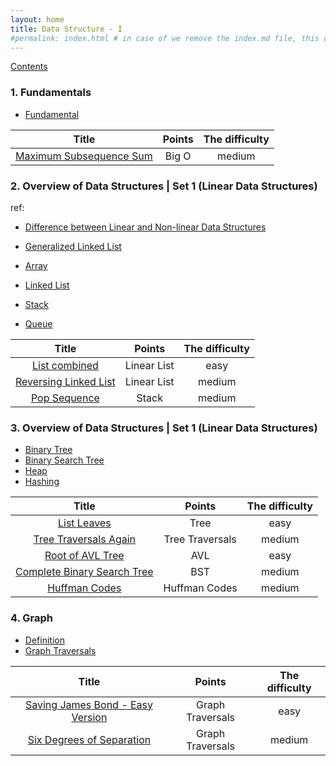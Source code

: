```yaml
---
layout: home
title: Data Structure - I
#permalink: index.html # in case of we remove the index.md file, this doc will be the index page
---
```


[Contents](../contents.md)

### 1. Fundamentals

- [Fundamental](.)

| Title                                                | Points  | The difficulty |
| :--------------------------------------------------: | :-----: | :------: |
| [Maximum Subsequence Sum](../MaxSubseqSum/README.md) |  Big O  | medium   |


### 2. Overview of Data Structures | Set 1 (Linear Data Structures)

ref: 

-   [Difference between Linear and Non-linear Data Structures](https://www.geeksforgeeks.org/difference-between-linear-and-non-linear-data-structures/)

-   [Generalized Linked List](https://www.geeksforgeeks.org/generalized-linked-list/)

-   [Array](../MaxSubseqSum/README.md)
-   [Linked List](../MaxSubseqSum/README.md)
-   [Stack](../MaxSubseqSum/README.md)
-   [Queue](../MaxSubseqSum/README.md)

| Title                                                | Points  | The difficulty |
| :--------------------------------------------------: | :-----: | :------: |
| [List combined](../MaxSubseqSum/README.md) | Linear List     | easy   |
| [Reversing Linked List](../MaxSubseqSum/README.md) | Linear List     | medium   |
| [Pop Sequence](../MaxSubseqSum/README.md) | Stack         | medium   |

### 3. Overview of Data Structures | Set 1 (Linear Data Structures)

-   [Binary Tree](../MaxSubseqSum/README.md)
-   [Binary Search Tree](../MaxSubseqSum/README.md)
-   [Heap](../MaxSubseqSum/README.md)
-   [Hashing](../MaxSubseqSum/README.md)

| Title                                                | Points  | The difficulty |
| :--------------------------------------------------: | :-----: | :------: |
| [List Leaves](../MaxSubseqSum/README.md) | Tree   | easy   |
| [Tree Traversals Again](../MaxSubseqSum/README.md) | Tree Traversals  | medium   |
| [Root of AVL Tree](../MaxSubseqSum/README.md) | AVL         | easy   |
| [Complete Binary Search Tree](../MaxSubseqSum/README.md) | BST  | medium   |
| [Huffman Codes](../MaxSubseqSum/README.md) | Huffman Codes     | medium   |

### 4. Graph

-   [Definition](../MaxSubseqSum/README.md)
-   [Graph Traversals](../MaxSubseqSum/README.md)

| Title                                                | Points  | The difficulty |
| :--------------------------------------------------: | :-----: | :------: |
| [Saving James Bond - Easy Version](../MaxSubseqSum/README.md) | Graph Traversals   | easy   |
| [Six Degrees of Separation](../MaxSubseqSum/README.md) | Graph Traversals   | medium   |






